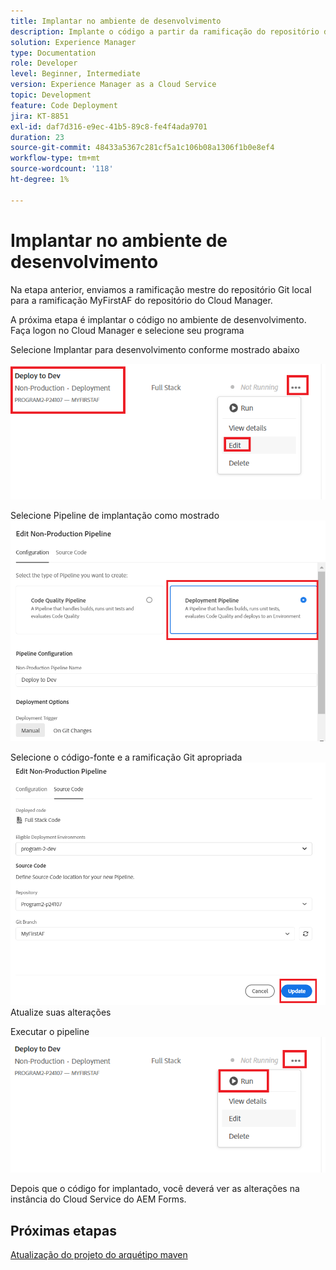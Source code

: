 ```yaml
---
title: Implantar no ambiente de desenvolvimento
description: Implante o código a partir da ramificação do repositório do Cloud Manager
solution: Experience Manager
type: Documentation
role: Developer
level: Beginner, Intermediate
version: Experience Manager as a Cloud Service
topic: Development
feature: Code Deployment
jira: KT-8851
exl-id: daf7d316-e9ec-41b5-89c8-fe4f4ada9701
duration: 23
source-git-commit: 48433a5367c281cf5a1c106b08a1306f1b0e8ef4
workflow-type: tm+mt
source-wordcount: '118'
ht-degree: 1%

---
```


# Implantar no ambiente de desenvolvimento

Na etapa anterior, enviamos a ramificação mestre do repositório Git local para a ramificação MyFirstAF do repositório do Cloud Manager.

A próxima etapa é implantar o código no ambiente de desenvolvimento.
Faça logon no Cloud Manager e selecione seu programa

Selecione Implantar para desenvolvimento conforme mostrado abaixo


![primeira etapa](assets/deploy-first-step1.png)


Selecione Pipeline de implantação como mostrado
![primeira etapa](assets/deploy1.png)

Selecione o código-fonte e a ramificação Git apropriada
![primeira etapa](assets/deploy2.png)
Atualize suas alterações

Executar o pipeline
![executar-pipeline](assets/run-pipeline.png)

Depois que o código for implantado, você deverá ver as alterações na instância do Cloud Service do AEM Forms.

## Próximas etapas

[Atualização do projeto do arquétipo maven](./updating-project-archetype.md)
